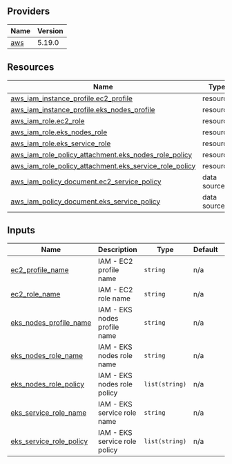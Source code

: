 <!-- BEGIN_TF_DOCS -->


## Providers

| Name | Version |
|------|---------|
| <a name="provider_aws"></a> [aws](#provider\_aws) | 5.19.0 |

## Resources

| Name | Type |
|------|------|
| [aws_iam_instance_profile.ec2_profile](https://registry.terraform.io/providers/hashicorp/aws/latest/docs/resources/iam_instance_profile) | resource |
| [aws_iam_instance_profile.eks_nodes_profile](https://registry.terraform.io/providers/hashicorp/aws/latest/docs/resources/iam_instance_profile) | resource |
| [aws_iam_role.ec2_role](https://registry.terraform.io/providers/hashicorp/aws/latest/docs/resources/iam_role) | resource |
| [aws_iam_role.eks_nodes_role](https://registry.terraform.io/providers/hashicorp/aws/latest/docs/resources/iam_role) | resource |
| [aws_iam_role.eks_service_role](https://registry.terraform.io/providers/hashicorp/aws/latest/docs/resources/iam_role) | resource |
| [aws_iam_role_policy_attachment.eks_nodes_role_policy](https://registry.terraform.io/providers/hashicorp/aws/latest/docs/resources/iam_role_policy_attachment) | resource |
| [aws_iam_role_policy_attachment.eks_service_role_policy](https://registry.terraform.io/providers/hashicorp/aws/latest/docs/resources/iam_role_policy_attachment) | resource |
| [aws_iam_policy_document.ec2_service_policy](https://registry.terraform.io/providers/hashicorp/aws/latest/docs/data-sources/iam_policy_document) | data source |
| [aws_iam_policy_document.eks_service_policy](https://registry.terraform.io/providers/hashicorp/aws/latest/docs/data-sources/iam_policy_document) | data source |

## Inputs

| Name | Description | Type | Default | Required |
|------|-------------|------|---------|:--------:|
| <a name="input_ec2_profile_name"></a> [ec2\_profile\_name](#input\_ec2\_profile\_name) | IAM - EC2 profile name | `string` | n/a | yes |
| <a name="input_ec2_role_name"></a> [ec2\_role\_name](#input\_ec2\_role\_name) | IAM - EC2 role name | `string` | n/a | yes |
| <a name="input_eks_nodes_profile_name"></a> [eks\_nodes\_profile\_name](#input\_eks\_nodes\_profile\_name) | IAM - EKS nodes profile name | `string` | n/a | yes |
| <a name="input_eks_nodes_role_name"></a> [eks\_nodes\_role\_name](#input\_eks\_nodes\_role\_name) | IAM - EKS nodes role name | `string` | n/a | yes |
| <a name="input_eks_nodes_role_policy"></a> [eks\_nodes\_role\_policy](#input\_eks\_nodes\_role\_policy) | IAM - EKS nodes role policy | `list(string)` | n/a | yes |
| <a name="input_eks_service_role_name"></a> [eks\_service\_role\_name](#input\_eks\_service\_role\_name) | IAM - EKS service role name | `string` | n/a | yes |
| <a name="input_eks_service_role_policy"></a> [eks\_service\_role\_policy](#input\_eks\_service\_role\_policy) | IAM - EKS service role policy | `list(string)` | n/a | yes |
<!-- END_TF_DOCS -->
